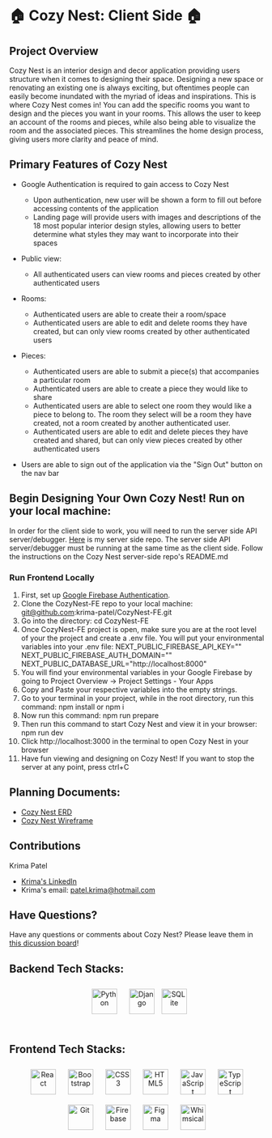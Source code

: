 
# 🏠 Cozy Nest: Client Side 🏠
## Project Overview
Cozy Nest is an interior design and decor application providing users structure when it comes to designing their space. Designing a new space or renovating an existing one is always exciting, but oftentimes people can easily become inundated with the myriad of ideas and inspirations. This is where Cozy Nest comes in! You can add the specific rooms you want to design and the pieces you want in your rooms. This allows the user to keep an account of the rooms and pieces, while also being able to visualize the room and the associated pieces. This streamlines the home design process, giving users more clarity and peace of mind.

## Primary Features of Cozy Nest

* Google Authentication is required to gain access to Cozy Nest
  * Upon authentication, new user will be shown a form to fill out before accessing contents of the application
  * Landing page will provide users with images and descriptions of the 18 most popular interior design styles, allowing users to better determine what styles they may want to incorporate into their spaces

* Public view: 
  * All authenticated users can view rooms and pieces created by other authenticated users

* Rooms:
  * Authenticated users are able to create their a room/space
  * Authenticated users are able to edit and delete rooms they have created, but can only view rooms created by other authenticated users

* Pieces:
  * Authenticated users are able to submit a piece(s) that accompanies a particular room
  * Authenticated users are able to create a piece they would like to share
  * Authenticated users are able to select one room they would like a piece to belong to. The room they select will be a room they have created, not a room created by another authenticated user.
  * Authenticated users are able to edit and delete pieces they have created and shared, but can only view pieces created by other authenticated users

* Users are able to sign out of the application via the "Sign Out" button on the nav bar

## Begin Designing Your Own Cozy Nest! Run on your local machine:
In order for the client side to work, you will need to run the server side API server/debugger. [Here](https://github.com/krima-patel/CozyNest-BE) is my server side repo. The server side API server/debugger must be running at the same time as the client side. Follow the instructions on the Cozy Nest server-side repo's README.md

### Run Frontend Locally
1. First, set up [Google Firebase Authentication](https://firebase.google.com/).
2. Clone the CozyNest-FE repo to your local machine:
git@github.com:krima-patel/CozyNest-FE.git
3. Go into the directory:
cd CozyNest-FE
4. Once CozyNest-FE project is open, make sure you are at the root level of your the project and create a .env file. You will put your environmental variables into your .env file:
NEXT_PUBLIC_FIREBASE_API_KEY=""
NEXT_PUBLIC_FIREBASE_AUTH_DOMAIN=""
NEXT_PUBLIC_DATABASE_URL="http://localhost:8000"
5. You will find your environmental variables in your Google Firebase by going to Project Overview -> Project Settings - Your Apps
6. Copy and Paste your respective variables into the empty strings.
7. Go to your terminal in your project, while in the root directory, run this command:
npm install or npm i
8. Now run this command:
npm run prepare
9. Then run this command to start Cozy Nest and view it in your browser:
npm run dev
10. Click http://localhost:3000 in the terminal to open Cozy Nest in your browser
11. Have fun viewing and designing on Cozy Nest! If you want to stop the server at any point, press ctrl+C

## Planning Documents:
- [Cozy Nest ERD](https://dbdiagram.io/d/63de819e296d97641d7e7174)
- [Cozy Nest Wireframe](https://whimsical.com/krima-s-cozynest-wireframe-GuLoPWBKnZSPUK3dahrGRd)

## Contributions

Krima Patel
- [Krima's LinkedIn](https://www.linkedin.com/in/krima-patel/)
- Krima's email: patel.krima@hotmail.com
## Have Questions?

Have any questions or comments about Cozy Nest? Please leave them in [this dicussion board](https://github.com/krima-patel/CozyNest-FE/discussions)!

## Backend Tech Stacks: 
<div align="center">  
<a href="https://www.python.org/" target="_blank"><img style="margin: 10px" src="https://profilinator.rishav.dev/skills-assets/python-original.svg" alt="Python" height="50" /></a>  
<a href="https://www.djangoproject.com/" target="_blank"><img style="margin: 10px" src="https://profilinator.rishav.dev/skills-assets/django-original.svg" alt="Django" height="50" /></a>
<a href="https://sqlite.org/index.html" targert="_blank"><img style="margin 10px" src="https://user-images.githubusercontent.com/33158051/103467186-7b6a8900-4d1a-11eb-9907-491064bc8458.png" alt="SQLite" height="50" /></a>
</div>

</td><td valign="top" width="33%">

<br/>
  
## Frontend Tech Stacks:
<div align="center">  
<a href="https://reactjs.org/" target="_blank"><img style="margin: 10px" src="https://profilinator.rishav.dev/skills-assets/react-original-wordmark.svg" alt="React" height="50" /></a>  
<a href="https://getbootstrap.com/docs/3.4/javascript/" target="_blank"><img style="margin: 10px" src="https://profilinator.rishav.dev/skills-assets/bootstrap-plain.svg" alt="Bootstrap" height="50" /></a>  
<a href="https://www.w3schools.com/css/" target="_blank"><img style="margin: 10px" src="https://profilinator.rishav.dev/skills-assets/css3-original-wordmark.svg" alt="CSS3" height="50" /></a>  
<a href="https://en.wikipedia.org/wiki/HTML5" target="_blank"><img style="margin: 10px" src="https://profilinator.rishav.dev/skills-assets/html5-original-wordmark.svg" alt="HTML5" height="50" /></a>  
<a href="https://www.javascript.com/" target="_blank"><img style="margin: 10px" src="https://profilinator.rishav.dev/skills-assets/javascript-original.svg" alt="JavaScript" height="50" /></a>  
<a href="https://www.typescriptlang.org/" target="_blank"><img style="margin: 10px" src="https://profilinator.rishav.dev/skills-assets/typescript-original.svg" alt="TypeScript" height="50" /></a>  
<a href="https://github.com/" target="_blank"><img style="margin: 10px" src="https://profilinator.rishav.dev/skills-assets/git-scm-icon.svg" alt="Git" height="50" /></a>  
<a href="https://firebase.google.com/" target="_blank"><img style="margin: 10px" src="https://profilinator.rishav.dev/skills-assets/firebase.png" alt="Firebase" height="50" /></a>  
<a href="https://www.figma.com/" target="_blank"><img style="margin: 10px" src="https://profilinator.rishav.dev/skills-assets/figma-icon.svg" alt="Figma" height="50" /></a>
<a href="https://whimsical.com/" target="_blank"><img style="margin: 10px" src="https://www.freelogovectors.net/wp-content/uploads/2021/07/whimsical_logo-freelogovectors.net_.png" alt="Whimsical" height="50" /></a>
</div>

</td><td valign="top" width="33%">
